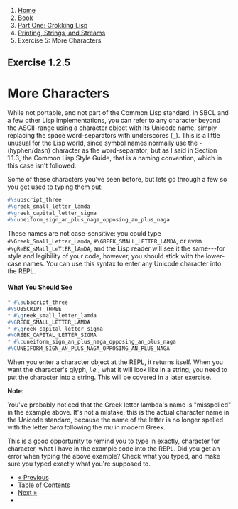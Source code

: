 <ol class="breadcrumb">
  <li><a href="/">Home</a></li>
  <li><a href="/book/">Book</a></li>
  <li><a href="/book/1-0-0-overview/">Part One: Grokking Lisp</a></li>
  <li><a href="/book/1-02-00-input-output/">Printing, Strings, and Streams</a></li>
  <li class="active">Exercise 5: More Characters</li>
</ol>

## Exercise 1.2.5

# More Characters

While not portable, and not part of the Common Lisp standard, in SBCL and a few other Lisp implementations, you can refer to any character beyond the ASCII-range using a character object with its Unicode name, simply replacing the space word-separators with underscores (`_`).  This is a little unusual for the Lisp world, since symbol names normally use the `-` (hyphen/dash) character as the word-separator; but as I said in Section 1.1.3, the Common Lisp Style Guide, that is a naming convention, which in this case isn't followed.

Some of these characters you've seen before, but lets go through a few so you get used to typing them out:

```lisp
#\subscript_three
#\greek_small_letter_lamda
#\greek_capital_letter_sigma
#\cuneiform_sign_an_plus_naga_opposing_an_plus_naga
```

These names are not case-sensitive: you could type `#\Greek_Small_Letter_Lamda`, `#\GREEK_SMALL_LETTER_LAMDA`, or even `#\gReEK_sMaLl_LeTtER_lAmDA`, and the Lisp reader will see it the same---for style and legibility of your code, however, you should stick with the lower-case names. You can use this syntax to enter any Unicode character into the REPL.

#### What You Should See

```lisp
* #\subscript_three
#\SUBSCRIPT_THREE
* #\greek_small_letter_lamda
#\GREEK_SMALL_LETTER_LAMDA
* #\greek_capital_letter_sigma
#\GREEK_CAPITAL_LETTER_SIGMA
* #\cuneiform_sign_an_plus_naga_opposing_an_plus_naga
#\CUNEIFORM_SIGN_AN_PLUS_NAGA_OPPOSING_AN_PLUS_NAGA
```

When you enter a character object at the REPL, it returns itself.  When you want the character's glyph, *i.e.*, what it will look like in a string, you need to put the character into a string.  This will be covered in a later exercise.

<div class="alert alert-warning">
  <strong>Note:</strong>
  <p>You've probably noticed that the Greek letter lambda's name is "misspelled" in the example above. It's not a mistake, this is the actual character name in the Unicode standard, because the name of the letter is no longer spelled with the letter <em>beta</em> following the <em>mu</em> in modern Greek.</p>
  <p>This is a good opportunity to remind you to type in exactly, character for character, what I have in the example code into the REPL. Did you get an error when typing the above example? Check what you typed, and make sure you typed exactly what you're supposed to.</p>
</div>

<ul class="pager">
  <li class="previous"><a href="/book/1-02-04-chars/">&laquo; Previous</a></li>
  <li><a href="/book/">Table of Contents</a></li>
  <li class="next"><a href="/book/1-02-06-char-codes/">Next &raquo;</a><li>
</ul>
